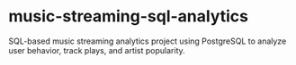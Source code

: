 # music-streaming-sql-analytics
SQL-based music streaming analytics project using PostgreSQL to analyze user behavior, track plays, and artist popularity.
